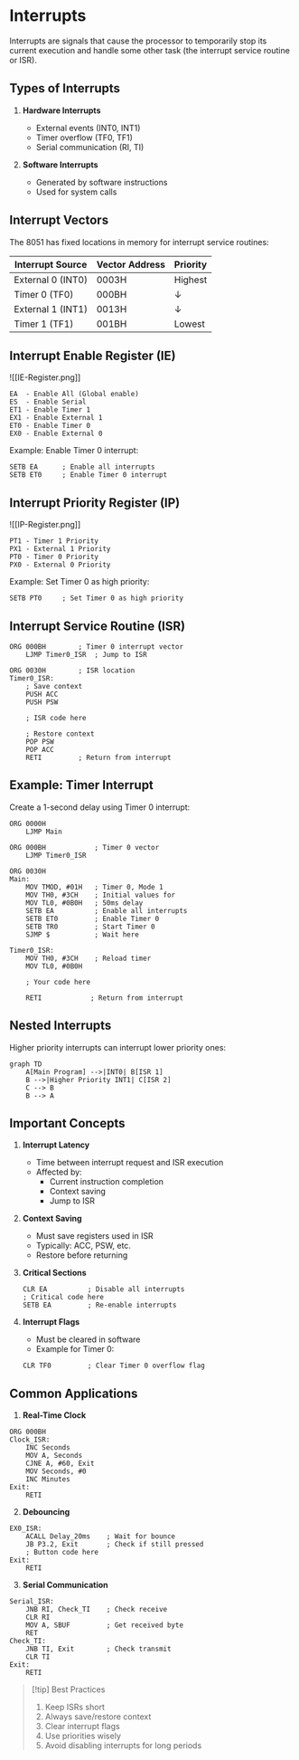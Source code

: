 # Interrupts

Interrupts are signals that cause the processor to temporarily stop its current execution and handle some other task (the interrupt service routine or ISR).

## Types of Interrupts

1. **Hardware Interrupts**

   - External events (INT0, INT1)
   - Timer overflow (TF0, TF1)
   - Serial communication (RI, TI)

2. **Software Interrupts**
   - Generated by software instructions
   - Used for system calls

## Interrupt Vectors

The 8051 has fixed locations in memory for interrupt service routines:

| Interrupt Source  | Vector Address | Priority |
| ----------------- | -------------- | -------- |
| External 0 (INT0) | 0003H          | Highest  |
| Timer 0 (TF0)     | 000BH          | ↓        |
| External 1 (INT1) | 0013H          | ↓        |
| Timer 1 (TF1)     | 001BH          | Lowest   |

## Interrupt Enable Register (IE)

![[IE-Register.png]]

```
EA  - Enable All (Global enable)
ES  - Enable Serial
ET1 - Enable Timer 1
EX1 - Enable External 1
ET0 - Enable Timer 0
EX0 - Enable External 0
```

Example: Enable Timer 0 interrupt:

```assembly
SETB EA      ; Enable all interrupts
SETB ET0     ; Enable Timer 0 interrupt
```

## Interrupt Priority Register (IP)

![[IP-Register.png]]

```
PT1 - Timer 1 Priority
PX1 - External 1 Priority
PT0 - Timer 0 Priority
PX0 - External 0 Priority
```

Example: Set Timer 0 as high priority:

```assembly
SETB PT0     ; Set Timer 0 as high priority
```

## Interrupt Service Routine (ISR)

```assembly
ORG 000BH        ; Timer 0 interrupt vector
    LJMP Timer0_ISR  ; Jump to ISR

ORG 0030H        ; ISR location
Timer0_ISR:
    ; Save context
    PUSH ACC
    PUSH PSW

    ; ISR code here

    ; Restore context
    POP PSW
    POP ACC
    RETI         ; Return from interrupt
```

## Example: Timer Interrupt

Create a 1-second delay using Timer 0 interrupt:

```assembly
ORG 0000H
    LJMP Main

ORG 000BH            ; Timer 0 vector
    LJMP Timer0_ISR

ORG 0030H
Main:
    MOV TMOD, #01H   ; Timer 0, Mode 1
    MOV TH0, #3CH    ; Initial values for
    MOV TL0, #0B0H   ; 50ms delay
    SETB EA          ; Enable all interrupts
    SETB ET0         ; Enable Timer 0
    SETB TR0         ; Start Timer 0
    SJMP $           ; Wait here

Timer0_ISR:
    MOV TH0, #3CH    ; Reload timer
    MOV TL0, #0B0H

    ; Your code here

    RETI            ; Return from interrupt
```

## Nested Interrupts

Higher priority interrupts can interrupt lower priority ones:

```mermaid
graph TD
    A[Main Program] -->|INT0| B[ISR 1]
    B -->|Higher Priority INT1| C[ISR 2]
    C --> B
    B --> A
```

## Important Concepts

1. **Interrupt Latency**

   - Time between interrupt request and ISR execution
   - Affected by:
     - Current instruction completion
     - Context saving
     - Jump to ISR

2. **Context Saving**

   - Must save registers used in ISR
   - Typically: ACC, PSW, etc.
   - Restore before returning

3. **Critical Sections**

   ```assembly
   CLR EA          ; Disable all interrupts
   ; Critical code here
   SETB EA         ; Re-enable interrupts
   ```

4. **Interrupt Flags**
   - Must be cleared in software
   - Example for Timer 0:
   ```assembly
   CLR TF0         ; Clear Timer 0 overflow flag
   ```

## Common Applications

1. **Real-Time Clock**

```assembly
ORG 000BH
Clock_ISR:
    INC Seconds
    MOV A, Seconds
    CJNE A, #60, Exit
    MOV Seconds, #0
    INC Minutes
Exit:
    RETI
```

2. **Debouncing**

```assembly
EX0_ISR:
    ACALL Delay_20ms    ; Wait for bounce
    JB P3.2, Exit       ; Check if still pressed
    ; Button code here
Exit:
    RETI
```

3. **Serial Communication**

```assembly
Serial_ISR:
    JNB RI, Check_TI    ; Check receive
    CLR RI
    MOV A, SBUF         ; Get received byte
    RET
Check_TI:
    JNB TI, Exit        ; Check transmit
    CLR TI
Exit:
    RETI
```

> [!tip] Best Practices
>
> 1. Keep ISRs short
> 2. Always save/restore context
> 3. Clear interrupt flags
> 4. Use priorities wisely
> 5. Avoid disabling interrupts for long periods
